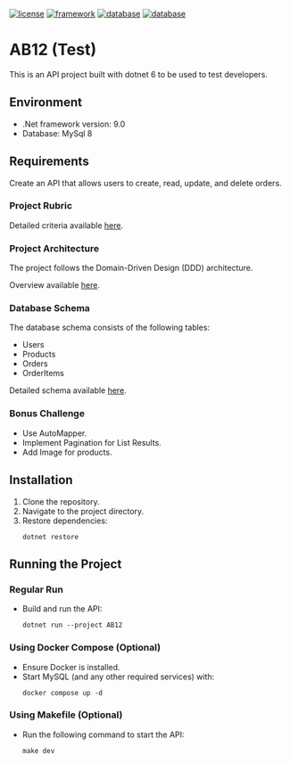 [![license](https://img.shields.io/badge/License-MIT-purple.svg?style=?style=flat-square)](LICENSE) [![framework](https://img.shields.io/badge/-9.0-gray.svg?style=?style=flat-square&logo=dotnet)](FRAMEWORK) [![database](https://img.shields.io/badge/-8.0-white.svg?style=?style=flat-square&logo=mysql)](DATABASE) [![database](https://img.shields.io/badge/Build-Success-brightgreen.svg?style=?style=flat-square&logo=appveyor&logo=mysql)](BUILD)

# AB12 (Test)

This is an API project built with dotnet 6 to be used to test developers.

## Environment

- .Net framework version: 9.0
- Database: MySql 8

## Requirements

Create an API that allows users to create, read, update, and delete orders.

### Project Rubric

Detailed criteria available [here](PROJECT_RUBRIC.md).  

### Project Architecture

The project follows the Domain-Driven Design (DDD) architecture.

Overview available [here](Architecture.md).

### Database Schema

The database schema consists of the following tables:

- Users
- Products
- Orders
- OrderItems

Detailed schema available [here](DATABASE.md).

### Bonus Challenge

- Use AutoMapper.
- Implement Pagination for List Results.
- Add Image for products.

## Installation

1. Clone the repository.
2. Navigate to the project directory.
3. Restore dependencies:
   ```
   dotnet restore
   ```

## Running the Project

### Regular Run
- Build and run the API:
   ```
   dotnet run --project AB12
   ```

### Using Docker Compose (Optional)

- Ensure Docker is installed.
- Start MySQL (and any other required services) with:
   ```
   docker compose up -d
   ```

### Using Makefile (Optional)

- Run the following command to start the API:
   ```
   make dev
   ```
